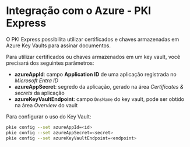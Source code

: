 # Integração com o Azure - PKI Express

O PKI Express possibilita utilizar certificados e chaves armazenadas em Azure Key Vaults para assinar documentos.

Para utilizar certificados ou chaves armazenados em um key vault, você precisará dos seguintes parâmetros:

- **azureAppId**: campo **Application ID** de uma aplicação registrada no *Microsoft Entra ID*
- **azureAppSecret**: segredo da aplicação, gerado na área *Certificates &amp; secrets* da aplicação
- **azureKeyVaultEndpoint**: campo `DnsName` do key vault, pode ser obtido na área *Overview* do vault

Para configurar o uso do Key Vault:

```sh
pkie config --set azureAppId=<id>
pkie config --set azureAppSecret=<secret>
pkie config --set azureKeyVaultEndpoint=<endpoint>
```